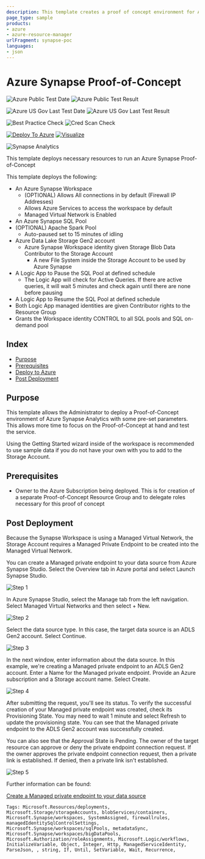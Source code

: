```yaml
---
description: This template creates a proof of concept environment for Azure Synapse, including SQL Pools and optional Apache Spark Pools
page_type: sample
products:
- azure
- azure-resource-manager
urlFragment: synapse-poc
languages:
- json
---
```

# Azure Synapse Proof-of-Concept

![Azure Public Test Date](https://azurequickstartsservice.blob.core.windows.net/badges/quickstarts/microsoft.synapse/synapse-poc/PublicLastTestDate.svg)
![Azure Public Test Result](https://azurequickstartsservice.blob.core.windows.net/badges/quickstarts/microsoft.synapse/synapse-poc/PublicDeployment.svg)

![Azure US Gov Last Test Date](https://azurequickstartsservice.blob.core.windows.net/badges/quickstarts/microsoft.synapse/synapse-poc/FairfaxLastTestDate.svg)
![Azure US Gov Last Test Result](https://azurequickstartsservice.blob.core.windows.net/badges/quickstarts/microsoft.synapse/synapse-poc/FairfaxDeployment.svg)

![Best Practice Check](https://azurequickstartsservice.blob.core.windows.net/badges/quickstarts/microsoft.synapse/synapse-poc/BestPracticeResult.svg)
![Cred Scan Check](https://azurequickstartsservice.blob.core.windows.net/badges/quickstarts/microsoft.synapse/synapse-poc/CredScanResult.svg)

[![Deploy To Azure](https://raw.githubusercontent.com/Azure/azure-quickstart-templates/master/1-CONTRIBUTION-GUIDE/images/deploytoazure.svg?sanitize=true)](https://portal.azure.com/#create/Microsoft.Template/uri/https%3A%2F%2Fraw.githubusercontent.com%2FAzure%2Fazure-quickstart-templates%2Fmaster%2Fquickstarts%2Fmicrosoft.synapse%2Fsynapse-poc%2Fazuredeploy.json) [![Visualize](https://raw.githubusercontent.com/Azure/azure-quickstart-templates/master/1-CONTRIBUTION-GUIDE/images/visualizebutton.svg?sanitize=true)](http://armviz.io/#/?load=https%3A%2F%2Fraw.githubusercontent.com%2FAzure%2Fazure-quickstart-templates%2Fmaster%2Fquickstarts%2Fmicrosoft.synapse%2Fsynapse-poc%2Fazuredeploy.json)

![Synapse Analytics](images/synapse1.png)

This template deploys necessary resources to run an Azure Synapse Proof-of-Concept

This template deploys the following:

- An Azure Synapse Workspace
  - (OPTIONAL) Allows All connections in by default (Firewall IP Addresses)
  - Allows Azure Services to access the workspace by default
  - Managed Virtual Network is Enabled
- An Azure Synapse SQL Pool
- (OPTIONAL) Apache Spark Pool
  - Auto-paused set to 15 minutes of idling
- Azure Data Lake Storage Gen2 account
  - Azure Synapse Workspace identity given Storage Blob Data Contributor to the Storage Account
    - A new File System inside the Storage Account to be used by Azure Synapse
- A Logic App to Pause the SQL Pool at defined schedule
  - The Logic App will check for Active Queries. If there are active queries, it will wait 5 minutes and check again until there are none before pausing
- A Logic App to Resume the SQL Pool at defined schedule
- Both Logic App managed identities are given Contributor rights to the Resource Group
- Grants the Workspace identity CONTROL to all SQL pools and SQL on-demand pool

## Index

- [Purpose](https://github.com/Azure/azure-quickstart-templates/tree/master/101-synapse-poc#purpose)
- [Prerequisites](https://github.com/Azure/azure-quickstart-templates/tree/master/101-synapse-poc#prerequisites)
- [Deploy to Azure](https://github.com/Azure/azure-quickstart-templates/tree/master/101-synapse-poc#deploy-to-azure)
- [Post Deployment](https://github.com/Azure/azure-quickstart-templates/tree/master/101-synapse-poc#post-deployment)

## Purpose

This template allows the Administrator to deploy a Proof-of-Concept environment of Azure Synapse Analytics with some pre-set parameters. This allows more time to focus on the Proof-of-Concept at hand and test the service.

Using the Getting Started wizard inside of the workspace is recommended to use sample data if you do not have your own with you to add to the Storage Account.

## Prerequisites

- Owner to the Azure Subscription being deployed. This is for creation of a separate Proof-of-Concept Resource Group and to delegate roles necessary for this proof of concept

## Post Deployment

Because the Synapse Workspace is using a Managed Virtual Network, the Storage Account requires a Managed Private Endpoint to be created into the Managed Virtual Network.

You can create a Managed private endpoint to your data source from Azure Synapse Studio. Select the Overview tab in Azure portal and select Launch Synapse Studio.

![Step 1](images/9.png)

In Azure Synapse Studio, select the Manage tab from the left navigation. Select Managed Virtual Networks and then select + New.

![Step 2](images/10.png)

Select the data source type. In this case, the target data source is an ADLS Gen2 account. Select Continue.

![Step 3](images/11.png)

In the next window, enter information about the data source. In this example, we're creating a Managed private endpoint to an ADLS Gen2 account. Enter a Name for the Managed private endpoint. Provide an Azure subscription and a Storage account name. Select Create.

![Step 4](images/12.png)

After submitting the request, you'll see its status. To verify the successful creation of your Managed private endpoint was created, check its Provisioning State. You may need to wait 1 minute and select Refresh to update the provisioning state. You can see that the Managed private endpoint to the ADLS Gen2 account was successfully created.

You can also see that the Approval State is Pending. The owner of the target resource can approve or deny the private endpoint connection request. If the owner approves the private endpoint connection request, then a private link is established. If denied, then a private link isn't established.

![Step 5](images/13.png)

Further information can be found:

[Create a Managed private endpoint to your data source](https://learn.microsoft.com/azure/synapse-analytics/security/how-to-create-managed-private-endpoints)

`Tags: Microsoft.Resources/deployments, Microsoft.Storage/storageAccounts, blobServices/containers, Microsoft.Synapse/workspaces, SystemAssigned, firewallrules, managedIdentitySqlControlSettings, Microsoft.Synapse/workspaces/sqlPools, metadataSync, Microsoft.Synapse/workspaces/bigDataPools, Microsoft.Authorization/roleAssignments, Microsoft.Logic/workflows, InitializeVariable, Object, Integer, Http, ManagedServiceIdentity, ParseJson, , string, If, Until, SetVariable, Wait, Recurrence, `
